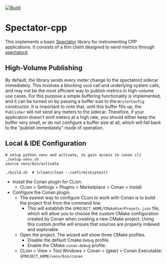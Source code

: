 [![Build](https://github.com/Netflix/spectator-cpp/actions/workflows/build.yml/badge.svg)](https://github.com/Netflix/spectator-cpp/actions/workflows/build.yml)

# Spectator-cpp

This implements a basic [Spectator](https://github.com/Netflix/spectator) library for instrumenting CPP applications.
It consists of a thin client designed to send metrics through [spectatord](https://github.com/Netflix-Skunkworks/spectatord).

## High-Volume Publishing

By default, the library sends every meter change to the spectatord sidecar immediately. This involves a blocking
`send` call and underlying system calls, and may not be the most efficient way to publish metrics in high-volume
use cases. For this purpose a simple buffering functionality is implemented, and it can be turned
on by passing a buffer size to the `WriterConfig` constructor. It is important to note that, until this buffer
fills up, the `Publisher` will not send any meters to the sidecar. Therefore, if your application doesn't emit
meters at a high rate, you should either keep the buffer very small, or do not configure a buffer size at all,
which will fall back to the "publish immediately" mode of operation.

## Local & IDE Configuration

```shell
# setup python venv and activate, to gain access to conan cli
./setup-venv.sh
source venv/bin/activate

./build.sh  # [clean|clean --confirm|skiptest]
```

* Install the Conan plugin for CLion.
    * CLion > Settings > Plugins > Marketplace > Conan > Install
* Configure the Conan plugin.
    * The easiest way to configure CLion to work with Conan is to build the project first from the command line.
        * This will establish the `$PROJECT_HOME/CMakeUserPresets.json` file, which will allow you to choose the custom
          CMake configuration created by Conan when creating a new CMake project. Using this custom profile will ensure
          that sources are properly indexed and explorable.
    * Open the project. The wizard will show three CMake profiles.
        * Disable the default Cmake `Debug` profile.
        * Enable the CMake `conan-debug` profile.
    * CLion > View > Tool Windows > Conan > (gear) > Conan Executable: `$PROJECT_HOME/venv/bin/conan`